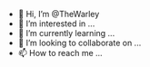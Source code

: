 - 👋 Hi, I’m @TheWarley
- 👀 I’m interested in ...
- 🌱 I’m currently learning ...
- 💞️ I’m looking to collaborate on ...
- 📫 How to reach me ...

<!---
TheWarley/TheWarley is a ✨ special ✨ repository because its `README.md` (this file) appears on your GitHub profile.
You can click the Preview link to take a look at your changes.
--->
